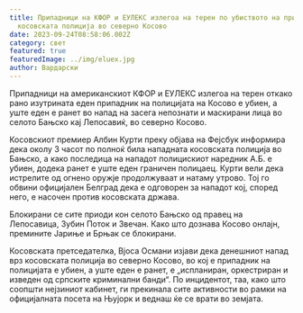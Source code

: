 ```yaml
---
title: Припадници на КФОР и ЕУЛЕКС излегоа на терен по убиството на припадник на
  косовската полиција во северно Косово
date: 2023-09-24T08:58:06.002Z
category: свет
featured: true
featuredImage: ../img/eluex.jpg
author: Вардарски
---
```

<!--StartFragment-->

Припадници на американскиот КФОР и ЕУЛЕКС излегоа на терен откако рано изутрината еден припадник на полицијата на Косово е убиен, а уште еден е ранет во напад на засега непознати и маскирани лица во селото Бањско кај Лепосавиќ, во северно Косово.

Косовскиот премиер Албин Курти преку објава на Фејсбук информира дека околу 3 часот по полноќ била нападната косовската полиција во Бањско, а како последица на нападот полицискиот наредник А.Б. е убиен, додека ранет е уште еден граничен полицаец. Курти вели дека истрелите од огнено оружје продолжуваат и натаму утрово. Тој го обвини официјален Белград дека е одговорен за нападот кој, според него, е насочен против косовската држава.

Блокирани се сите приоди кон селото Бањско од правец на Лепосавица, Зубин Поток и Звечан. Како што дознава Косово онлајн, премините Јариње и Брњак се блокирани.

Косовската претседателка, Вјоса Османи изјави дека денешниот напад врз косовската полиција во северно Косово, во кој е припадник на полицијата е убиен, а уште еден е ранет, е „испланиран, оркестриран и изведен од српските криминални банди“. По инцидентот, таа, како што соопшти нејзиниот кабинет, ги прекинала сите активности во рамки на официјалната посета на Њујорк и веднаш ќе се врати во земјата.

<!--EndFragment-->